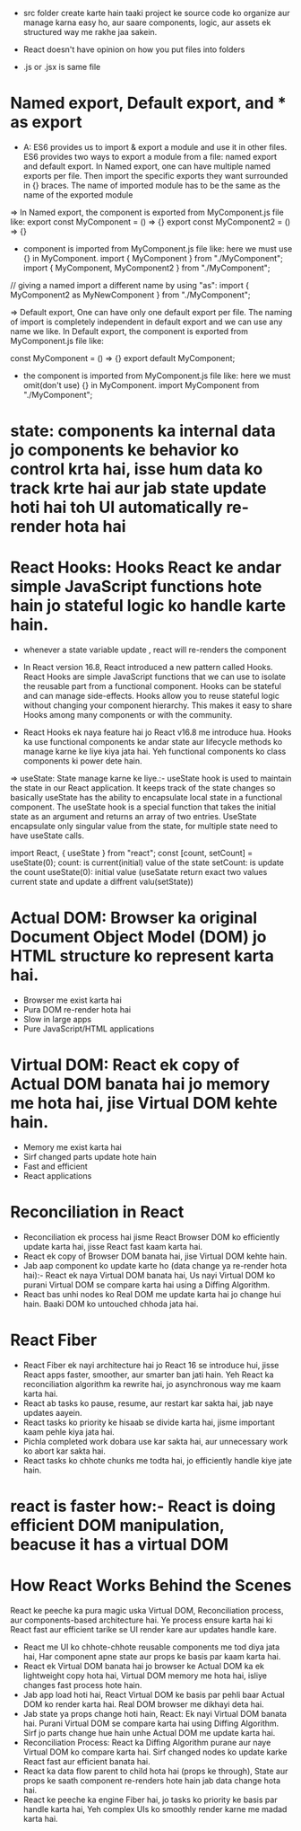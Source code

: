- src folder create karte hain taaki project ke source code ko organize aur manage karna easy ho, aur saare components, logic, aur assets ek structured way me rakhe jaa sakein.

- React doesn't have opinion on how you put files into folders
- .js or .jsx is same file

# Named export, Default export, and \* as export

- A: ES6 provides us to import & export a module and use it in other files. ES6 provides two ways to export a module from a file: named export and default export. In Named export, one can have multiple named exports per file. Then import the specific exports they want surrounded in {} braces. The name of imported module has to be the same as the name of the exported module

=> In Named export, the component is exported from MyComponent.js file like:
export const MyComponent = () => {}
export const MyComponent2 = () => {}

- component is imported from MyComponent.js file like: here we must use {} in MyComponent.
  import { MyComponent } from "./MyComponent";
  import { MyComponent, MyComponent2 } from "./MyComponent";

// giving a named import a different name by using "as":
import { MyComponent2 as MyNewComponent } from "./MyComponent";

=> Default export, One can have only one default export per file. The naming of import is completely independent in default export and we can use any name we like. In Default export, the component is exported from MyComponent.js file like:

const MyComponent = () => {}
export default MyComponent;

- the component is imported from MyComponent.js file like: here we must omit(don't use) {} in MyComponent.
  import MyComponent from "./MyComponent";

<!--  using for making dynamicn app -->

# state: components ka internal data jo components ke behavior ko control krta hai, isse hum data ko track krte hai aur jab state update hoti hai toh UI automatically re-render hota hai

# React Hooks: Hooks React ke andar simple JavaScript functions hote hain jo stateful logic ko handle karte hain.

- whenever a state variable update , react will re-renders the component

- In React version 16.8, React introduced a new pattern called Hooks. React Hooks are simple JavaScript functions that we can use to isolate the reusable part from a functional component. Hooks can be stateful and can manage side-effects. Hooks allow you to reuse stateful logic without changing your component hierarchy. This makes it easy to share Hooks among many components or with the community.

- React Hooks ek naya feature hai jo React v16.8 me introduce hua. Hooks ka use functional components ke andar state aur lifecycle methods ko manage karne ke liye kiya jata hai. Yeh functional components ko class components ki power dete hain.

=> useState: State manage karne ke liye.:- useState hook is used to maintain the state in our React application. It keeps track of the state changes so basically useState has the ability to encapsulate local state in a functional component. The useState hook is a special function that takes the initial state as an argument and returns an array of two entries. UseState encapsulate only singular value from the state, for multiple state need to have useState calls.

import React, { useState } from "react";
const [count, setCount] = useState(0);
count: is current(initial) value of the state
setCount: is update the count
useState(0): initial value (useSatate return exact two values current state and update a diffrent valu(setState))

# Actual DOM: Browser ka original Document Object Model (DOM) jo HTML structure ko represent karta hai.

- Browser me exist karta hai
- Pura DOM re-render hota hai
- Slow in large apps
- Pure JavaScript/HTML applications

# Virtual DOM: React ek copy of Actual DOM banata hai jo memory me hota hai, jise Virtual DOM kehte hain.

- Memory me exist karta hai
- Sirf changed parts update hote hain
- Fast and efficient
- React applications

# Reconciliation in React

- Reconciliation ek process hai jisme React Browser DOM ko efficiently update karta hai, jisse React fast kaam karta hai.
- React ek copy of Browser DOM banata hai, jise Virtual DOM kehte hain.
- Jab aap component ko update karte ho (data change ya re-render hota hai):- React ek naya Virtual DOM banata hai, Us nayi Virtual DOM ko purani Virtual DOM se compare karta hai using a Diffing Algorithm.
- React bas unhi nodes ko Real DOM me update karta hai jo change hui hain. Baaki DOM ko untouched chhoda jata hai.

# React Fiber

- React Fiber ek nayi architecture hai jo React 16 se introduce hui, jisse React apps faster, smoother, aur smarter ban jati hain. Yeh React ka reconciliation algorithm ka rewrite hai, jo asynchronous way me kaam karta hai.
- React ab tasks ko pause, resume, aur restart kar sakta hai, jab naye updates aayein.
- React tasks ko priority ke hisaab se divide karta hai, jisme important kaam pehle kiya jata hai.
- Pichla completed work dobara use kar sakta hai, aur unnecessary work ko abort kar sakta hai.
- React tasks ko chhote chunks me todta hai, jo efficiently handle kiye jate hain.

# react is faster how:- React is doing efficient DOM manipulation, beacuse it has a virtual DOM

# How React Works Behind the Scenes

React ke peeche ka pura magic uska Virtual DOM, Reconciliation process, aur components-based architecture hai. Ye process ensure karta hai ki React fast aur efficient tarike se UI render kare aur updates handle kare.

- React me UI ko chhote-chhote reusable components me tod diya jata hai, Har component apne state aur props ke basis par kaam karta hai.
- React ek Virtual DOM banata hai jo browser ke Actual DOM ka ek lightweight copy hota hai, Virtual DOM memory me hota hai, isliye changes fast process hote hain.
- Jab app load hoti hai, React Virtual DOM ke basis par pehli baar Actual DOM ko render karta hai.
  Real DOM browser me dikhayi deta hai.
- Jab state ya props change hoti hain, React:
  Ek nayi Virtual DOM banata hai.
  Purani Virtual DOM se compare karta hai using Diffing Algorithm.
  Sirf jo parts change hue hain unhe Actual DOM me update karta hai.
- Reconciliation Process:
  React ka Diffing Algorithm purane aur naye Virtual DOM ko compare karta hai.
  Sirf changed nodes ko update karke React fast aur efficient banata hai.
- React ka data flow parent to child hota hai (props ke through), State aur props ke saath component re-renders hote hain jab data change hota hai.
- React ke peeche ka engine Fiber hai, jo tasks ko priority ke basis par handle karta hai, Yeh complex UIs ko smoothly render karne me madad karta hai.
